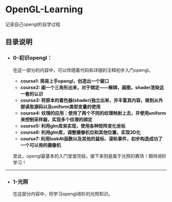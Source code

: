 # OpenGL-Learning

 记录自己opengl的自学过程



## 目录说明


- ### 0-初识opengl：
  在这一部分的内容中，可以伴随着代码和详细的注释初步入门opengl。
    
    - **course1: 简易上手opengl，创造出一个窗口**
    - **course2: 画一个三角形出来，对于绑定——解绑，画图，shader渲染这一套的认识**
    - **course3: 将原本的着色器(shader)独立出来，并丰富其内容，做到从外部读取源码以及uniform类型变量的使用**
    - **course4: 纹理的应用：使用了两个不同的纹理映射上去，并使用uniform来控制采样器，实现多个纹理的绑定**
    - **course5: 利用glm库来实现，使用各种矩阵变化坐标**
    - **course6: 利用glm库，调整摄像机位和其他位置，实现3D化**
    - **course7: 利用lookAt函数以及其他的鼠标、滚轮事件，初步构造成功了一个可以用的摄像机**

  至此，opengl最基本的入门堂堂完结，接下来则是属于光照的赛场！期待进阶学习！
---------------
- ### 1-光照
  在这部分内容中，将学习opengl进阶的光照知识。